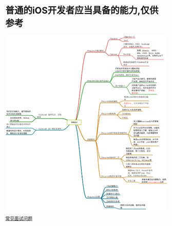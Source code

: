# 普通的iOS开发者应当具备的能力,仅供参考

![](./what_a_iOS.png)

[常见面试问题](https://github.com/9magnets/iOS-Developer-and-Designer-Interview-Questions)